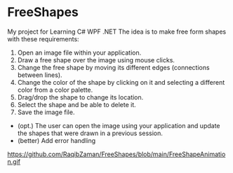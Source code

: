 # FreeShapes
My project for Learning C# WPF .NET
The idea is to make free form shapes with these requirements:
1. Open an image file within your application.
2. Draw a free shape over the image using mouse clicks.
3. Change the free shape by moving its different edges (connections between lines).
4. Change the color of the shape by clicking on it and selecting a different color from a color palette.
5. Drag/drop the shape to change its location.
6. Select the shape and be able to delete it.
7. Save the image file.
* (opt.) The user can open the image using your application and update the shapes that were drawn in a previous session.
* (better) Add error handling

https://github.com/RaqibZaman/FreeShapes/blob/main/FreeShapeAnimation.gif
